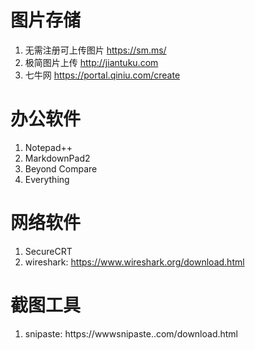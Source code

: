 # 图片存储
1. 无需注册可上传图片 https://sm.ms/
2. 极简图片上传 http://jiantuku.com
3. 七牛网 https://portal.qiniu.com/create

# 办公软件
1. Notepad++
2. MarkdownPad2
3. Beyond Compare
4. Everything

# 网络软件
1. SecureCRT
2. wireshark: https://www.wireshark.org/download.html

# 截图工具
1. snipaste: https://wwwsnipaste..com/download.html